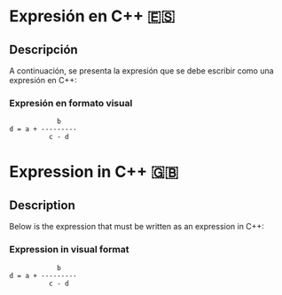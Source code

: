 # Expresión en C++ 🇪🇸

## Descripción

A continuación, se presenta la expresión que se debe escribir como una expresión en C++:

### Expresión en formato visual

```
            b
d = a + ---------
          c - d
```

# Expression in C++ 🇬🇧

## Description

Below is the expression that must be written as an expression in C++:

### Expression in visual format

```
            b
d = a + ---------
          c - d
```
